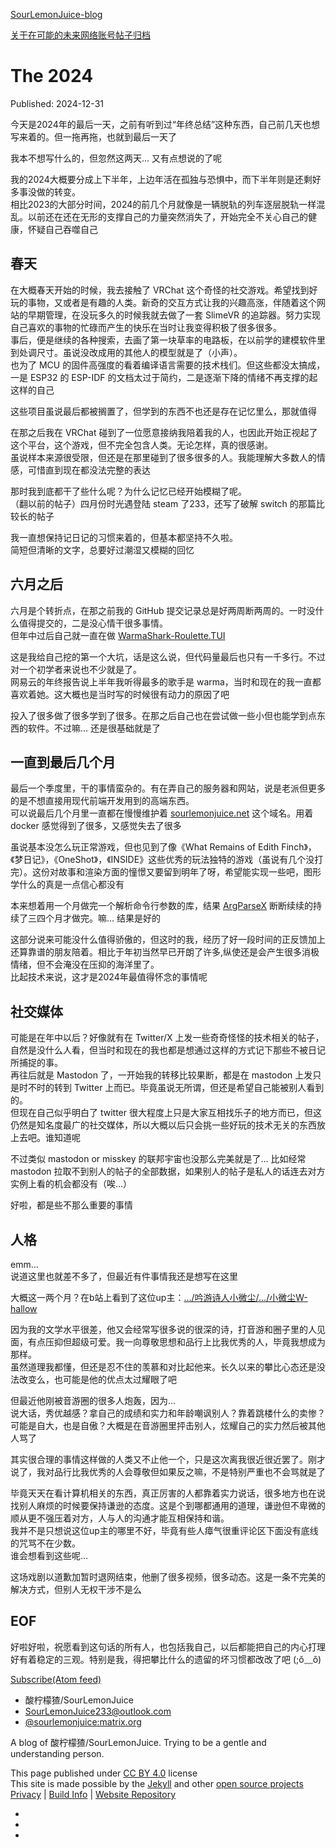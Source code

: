 [SourLemonJuice-blog](/SourLemonJuice-blog/)

[关于](/SourLemonJuice-blog/about)[在可能的未来](/SourLemonJuice-blog/about/future)[网络账号](/SourLemonJuice-blog/about/contact)[帖子归档](/SourLemonJuice-blog/pages/archive)

# The 2024

Published: 2024-12-31

今天是2024年的最后一天，之前有听到过“年终总结”这种东西，自己前几天也想写来着的。但一拖再拖，也就到最后一天了

我本不想写什么的，但忽然这两天… 又有点想说的了呢

我的2024大概要分成上下半年，上边年活在孤独与恐惧中，而下半年则是还剩好多事没做的转变。  
相比2023的大部分时间，2024的前几个月就像是一辆脱轨的列车逐层脱轨一样混乱。以前还在还在无形的支撑自己的力量突然消失了，开始完全不关心自己的健康，怀疑自己吞噬自己

## 春天

在大概春天开始的时候，我去接触了 VRChat 这个奇怪的社交游戏。希望找到好玩的事物，又或者是有趣的人类。新奇的交互方式让我的兴趣高涨，伴随着这个网站的早期管理，在没玩多久的时候我就去做了一套 SlimeVR 的追踪器。努力实现自己喜欢的事物的忙碌而产生的快乐在当时让我变得积极了很多很多。  
事后，便是继续的各种搜索，去画了第一块草率的电路板，在以前学的建模软件里到处调尺寸。虽说没改成用的其他人的模型就是了（小声）。  
也为了 MCU 的固件高强度的看着编译语言需要的技术栈们。但这些都没太搞成，一是 ESP32 的 ESP-IDF 的文档太过于简约，二是逐渐下降的情绪不再支撑的起这样的自己

这些项目虽说最后都被搁置了，但学到的东西不也还是存在记忆里么，那就值得

在那之后我在 VRChat 碰到了一位愿意接纳我陪着我的人，也因此开始正视起了这个平台，这个游戏，但不完全包含人类。无论怎样，真的很感谢。  
虽说样本来源很受限，但还是在那里碰到了很多很多的人。我能理解大多数人的情感，可惜直到现在都没法完整的表达

那时我到底都干了些什么呢？为什么记忆已经开始模糊了呢。  
（翻以前的帖子）四月份时光遇登陆 steam 了233，还写了破解 switch 的那篇比较长的帖子

我一直想保持记日记的习惯来着的，但基本都坚持不久啦。  
简短但清晰的文字，总要好过潮湿又模糊的回忆

## 六月之后

六月是个转折点，在那之前我的 GitHub 提交记录总是好两周断两周的。一时没什么值得提交的，二是没心情干很多事情。  
但年中过后自己就一直在做 [WarmaShark-Roulette.TUI](https://github.com/SourLemonJuice/WarmaShark-Roulette.TUI)

这是我给自己挖的第一个大坑，话是这么说，但代码量最后也只有一千多行。不过对一个初学者来说也不少就是了。  
网易云的年终报告说上半年我听得最多的歌手是 warma，当时和现在的我一直都喜欢着她。这大概也是当时写的时候很有动力的原因了吧

投入了很多做了很多学到了很多。在那之后自己也在尝试做一些小但也能学到点东西的软件。不过嘛… 还是很基础就是了

## 一直到最后几个月

最后一个季度里，干的事情蛮杂的。有在弄自己的服务器和网站，说是老派但更多的是不想直接用现代前端开发用到的高端东西。  
可以说最后几个月里一直都在慢慢维护着 [sourlemonjuice.net](https://sourlemonjuice.net/) 这个域名。用着 docker 感觉得到了很多，又感觉失去了很多

虽说基本没怎么玩正常游戏，但也见到了像《What Remains of Edith Finch》，《梦日记》，《OneShot》，《INSIDE》这些优秀的玩法独特的游戏（虽说有几个没打完）。这份对故事和渲染方面的憧憬又要留到明年了呀，希望能实现一些吧，图形学什么的真是一点信心都没有

本来想着用一个月做完一个解析命令行参数的库，结果 [ArgParseX](https://github.com/SourLemonJuice/ArgParseX) 断断续续的持续了三四个月才做完。嘛… 结果是好的

这部分说来可能没什么值得骄傲的，但这时的我，经历了好一段时间的正反馈加上还算靠谱的朋友陪着。相比于年初当然早已开朗了许多,纵使还是会产生很多消极情绪，但不会淹没在压抑的海洋里了。  
比起技术来说，这才是2024年最值得怀念的事情呢

## 社交媒体

可能是在年中以后？好像就有在 Twitter/X 上发一些奇奇怪怪的技术相关的帖子，自然是没什么人看，但当时和现在的我也都是想通过这样的方式记下那些不被日记所捕捉的事。  
再往后就是 Mastodon 了，一开始我的转移比较果断，都是在 mastodon 上发只是时不时的转到 Twitter 上而已。毕竟虽说无所谓，但还是希望自己能被别人看到的。  
但现在自己似乎明白了 twitter 很大程度上只是大家互相找乐子的地方而已，但这仍然是知名度最广的社交媒体，所以大概以后只会挑一些好玩的技术无关的东西放上去吧。谁知道呢

不过类似 mastodon or misskey 的联邦宇宙也没那么完美就是了… 比如经常 mastodon 拉取不到别人的帖子的全部数据，如果别人的帖子是私人的话连去对方实例上看的机会都没有（唉…）

好啦，都是些不那么重要的事情

## 人格

emm…  
说道这里也就差不多了，但最近有件事情我还是想写在这里

大概这一两个月？在b站上看到了这位up主：[…/吟游诗人小微尘/…/小微尘W-hallow](https://space.bilibili.com/3493135164377417)

因为我的文学水平很差，他又会经常写很多说的很深的诗，打音游和圈子里的人见面，有点压抑但超级可爱。我一向尊敬思想和品行上比我优秀的人，毕竟我想成为那样。  
虽然道理我都懂，但还是忍不住的羡慕和对比起他来。长久以来的攀比心态还是没法改变么，也可能是他的优点太过耀眼了吧

但最近他刚被音游圈的很多人炮轰，因为…  
说大话，秀优越感？拿自己的成绩和实力和年龄嘲讽别人？靠着跳楼什么的卖惨？  
可能是自大，也是自傲？大概是在音游圈里抨击别人，炫耀自己的实力然后被其他人骂了

其实很合理的事情这样做的人类又不止他一个，只是这次离我很近很近罢了。刚才说了，我对品行比我优秀的人会尊敬但如果反之嘛，不是特别严重也不会骂就是了

毕竟天天在看计算机相关的东西，真正厉害的人都靠着实力说话，很多地方也在说找别人麻烦的时候要保持谦逊的态度。这是个到哪都通用的道理，谦逊但不卑微的顺从更不强压着对方，人与人的沟通才能互相保持和谐。  
我并不是只想说这位up主的哪里不好，毕竟有些人瘴气很重评论区下面没有底线的咒骂不在少数。  
谁会想看到这些呢…

这场戏剧以道歉加暂时退网结束，他删了很多视频，很多动态。这是一条不完美的解决方式，但别人无权干涉不是么

## EOF

好啦好啦，祝愿看到这句话的所有人，也包括我自己，以后都能把自己的内心打理好有着稳定的三观。特别是我，得把攀比什么的遗留的坏习惯都改改了吧 (⁠;⁠ŏ⁠﹏⁠ŏ⁠)

[](/SourLemonJuice-blog/posts2/2024/12/the-2024)

[Subscribe(Atom feed)](https://sourlemonjuice.github.io/SourLemonJuice-blog/feed.xml)

-   酸柠檬猹/SourLemonJuice
-   [SourLemonJuice233@outlook.com](mailto:SourLemonJuice233@outlook.com)
-   [@sourlemonjuice:matrix.org](https://matrix.to/#/@sourlemonjuice:matrix.org)

A blog of 酸柠檬猹/SourLemonJuice. Trying to be a gentle and understanding person.

This page published under [CC BY 4.0](https://creativecommons.org/licenses/by/4.0/) license  
This site is made possible by the [Jekyll](https://jekyllrb.com/) and other [open source projects](/SourLemonJuice-blog/credits)  
[Privacy](/SourLemonJuice-blog/policy/privacy) | [Build Info](/SourLemonJuice-blog/version) | [Website Repository](https://github.com/SourLemonJuice/SourLemonJuice-blog)

-   [](https://github.com/SourLemonJuice "GitHub Profile")
-   [](https://mastodon.social/@SourLemonJuice "Mastodon.social")
-   [](https://x.com/LemonJuice3893 "Twitter/X")